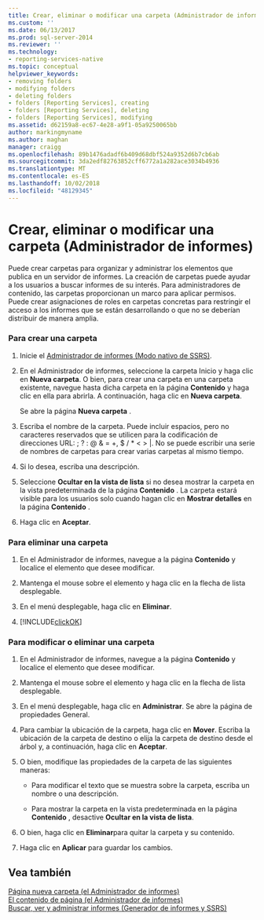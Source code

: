 ```yaml
---
title: Crear, eliminar o modificar una carpeta (Administrador de informes) | Microsoft Docs
ms.custom: ''
ms.date: 06/13/2017
ms.prod: sql-server-2014
ms.reviewer: ''
ms.technology:
- reporting-services-native
ms.topic: conceptual
helpviewer_keywords:
- removing folders
- modifying folders
- deleting folders
- folders [Reporting Services], creating
- folders [Reporting Services], deleting
- folders [Reporting Services], modifying
ms.assetid: d62159a8-ec67-4e28-a9f1-05a9250065bb
author: markingmyname
ms.author: maghan
manager: craigg
ms.openlocfilehash: 89b1476adadf6b409d68dbf524a9352d6b7cb6ab
ms.sourcegitcommit: 3da2edf82763852cff6772a1a282ace3034b4936
ms.translationtype: MT
ms.contentlocale: es-ES
ms.lasthandoff: 10/02/2018
ms.locfileid: "48129345"
---
```

# <a name="create-delete-or-modify-a-folder-report-manager"></a>Crear, eliminar o modificar una carpeta (Administrador de informes)
  Puede crear carpetas para organizar y administrar los elementos que publica en un servidor de informes. La creación de carpetas puede ayudar a los usuarios a buscar informes de su interés. Para administradores de contenido, las carpetas proporcionan un marco para aplicar permisos. Puede crear asignaciones de roles en carpetas concretas para restringir el acceso a los informes que se están desarrollando o que no se deberían distribuir de manera amplia.  
  
### <a name="to-create-a-folder"></a>Para crear una carpeta  
  
1.  Inicie el [Administrador de informes &#40;Modo nativo de SSRS&#41;](../report-manager-ssrs-native-mode.md).  
  
2.  En el Administrador de informes, seleccione la carpeta Inicio y haga clic en **Nueva carpeta**. O bien, para crear una carpeta en una carpeta existente, navegue hasta dicha carpeta en la página **Contenido** y haga clic en ella para abrirla. A continuación, haga clic en **Nueva carpeta**.  
  
     Se abre la página **Nueva carpeta** .  
  
3.  Escriba el nombre de la carpeta. Puede incluir espacios, pero no caracteres reservados que se utilicen para la codificación de direcciones URL: ; ? : \@ & = +, $ / * \< > |. No se puede escribir una serie de nombres de carpetas para crear varias carpetas al mismo tiempo.  
  
4.  Si lo desea, escriba una descripción.  
  
5.  Seleccione **Ocultar en la vista de lista** si no desea mostrar la carpeta en la vista predeterminada de la página **Contenido** . La carpeta estará visible para los usuarios solo cuando hagan clic en **Mostrar detalles** en la página **Contenido** .  
  
6.  Haga clic en **Aceptar**.  
  
### <a name="to-delete-a-folder"></a>Para eliminar una carpeta  
  
1.  En el Administrador de informes, navegue a la página **Contenido** y localice el elemento que desee modificar.  
  
2.  Mantenga el mouse sobre el elemento y haga clic en la flecha de lista desplegable.  
  
3.  En el menú desplegable, haga clic en **Eliminar**.  
  
4.  [!INCLUDE[clickOK](../../includes/clickok-md.md)]  
  
### <a name="to-modify-or-delete-a-folder"></a>Para modificar o eliminar una carpeta  
  
1.  En el Administrador de informes, navegue a la página **Contenido** y localice el elemento que desee modificar.  
  
2.  Mantenga el mouse sobre el elemento y haga clic en la flecha de lista desplegable.  
  
3.  En el menú desplegable, haga clic en **Administrar**. Se abre la página de propiedades General.  
  
4.  Para cambiar la ubicación de la carpeta, haga clic en **Mover**. Escriba la ubicación de la carpeta de destino o elija la carpeta de destino desde el árbol y, a continuación, haga clic en **Aceptar**.  
  
5.  O bien, modifique las propiedades de la carpeta de las siguientes maneras:  
  
    -   Para modificar el texto que se muestra sobre la carpeta, escriba un nombre o una descripción.  
  
    -   Para mostrar la carpeta en la vista predeterminada en la página **Contenido** , desactive **Ocultar en la vista de lista**.  
  
6.  O bien, haga clic en **Eliminar**para quitar la carpeta y su contenido.  
  
7.  Haga clic en **Aplicar** para guardar los cambios.  
  
## <a name="see-also"></a>Vea también  
 [Página nueva carpeta &#40;el Administrador de informes&#41;](../new-folder-page-report-manager.md)   
 [El contenido de página &#40;el Administrador de informes&#41;](../contents-page-report-manager.md)   
 [Buscar, ver y administrar informes &#40;Generador de informes y SSRS&#41;](../report-builder/finding-viewing-and-managing-reports-report-builder-and-ssrs.md)  
  
  
